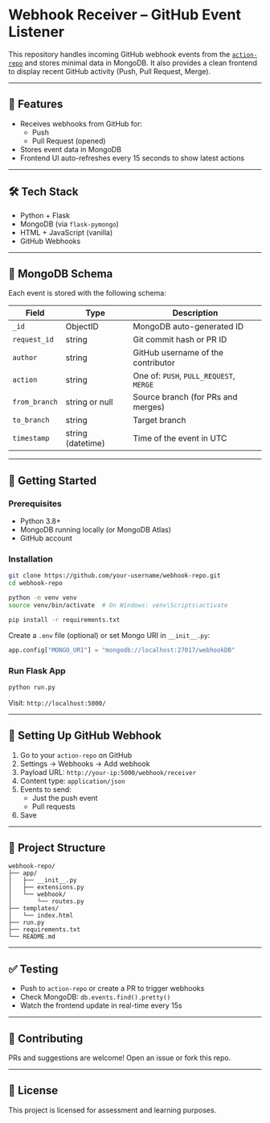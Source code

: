
# Webhook Receiver – GitHub Event Listener

This repository handles incoming GitHub webhook events from the [`action-repo`](https://github.com/your-username/action-repo) and stores minimal data in MongoDB. It also provides a clean frontend to display recent GitHub activity (Push, Pull Request, Merge).

---

## 📌 Features

- Receives webhooks from GitHub for:
  - Push
  - Pull Request (opened)
- Stores event data in MongoDB
- Frontend UI auto-refreshes every 15 seconds to show latest actions

---

## 🛠️ Tech Stack

- Python + Flask
- MongoDB (via `flask-pymongo`)
- HTML + JavaScript (vanilla)
- GitHub Webhooks

---

## 🧾 MongoDB Schema

Each event is stored with the following schema:

| Field         | Type            | Description                                     |
|---------------|------------------|-------------------------------------------------|
| `_id`         | ObjectID         | MongoDB auto-generated ID                       |
| `request_id`  | string           | Git commit hash or PR ID                        |
| `author`      | string           | GitHub username of the contributor              |
| `action`      | string           | One of: `PUSH`, `PULL_REQUEST`, `MERGE`         |
| `from_branch` | string or null   | Source branch (for PRs and merges)              |
| `to_branch`   | string           | Target branch                                   |
| `timestamp`   | string (datetime)| Time of the event in UTC                        |

---

## 🚀 Getting Started

### Prerequisites

- Python 3.8+
- MongoDB running locally (or MongoDB Atlas)
- GitHub account

### Installation

```bash
git clone https://github.com/your-username/webhook-repo.git
cd webhook-repo

python -m venv venv
source venv/bin/activate  # On Windows: venv\Scripts\activate

pip install -r requirements.txt
```

Create a `.env` file (optional) or set Mongo URI in `__init__.py`:

```python
app.config["MONGO_URI"] = "mongodb://localhost:27017/webhookDB"
```

### Run Flask App

```bash
python run.py
```

Visit: `http://localhost:5000/`

---

## 🔗 Setting Up GitHub Webhook

1. Go to your `action-repo` on GitHub
2. Settings → Webhooks → Add webhook
3. Payload URL: `http://your-ip:5000/webhook/receiver`
4. Content type: `application/json`
5. Events to send:
   - Just the push event
   - Pull requests
6. Save

---

## 📂 Project Structure

```
webhook-repo/
├── app/
│   ├── __init__.py
│   ├── extensions.py
│   └── webhook/
│       └── routes.py
├── templates/
│   └── index.html
├── run.py
├── requirements.txt
└── README.md
```

---

## ✅ Testing

- Push to `action-repo` or create a PR to trigger webhooks
- Check MongoDB: `db.events.find().pretty()`
- Watch the frontend update in real-time every 15s


---

## 🤝 Contributing

PRs and suggestions are welcome! Open an issue or fork this repo.

---

## 📝 License

This project is licensed for assessment and learning purposes.
